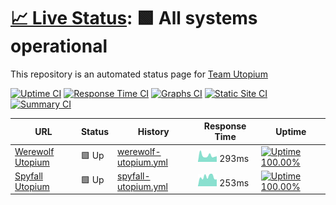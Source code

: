 # [📈 Live Status](https://status.utopium.tk): <!--live status--> **🟩 All systems operational**

This repository is an automated status page for [Team Utopium](https://utopium.tk)

[![Uptime CI](https://github.com/koj-co/upptime/workflows/Uptime%20CI/badge.svg)](https://github.com/koj-co/upptime/actions?query=workflow%3A%22Uptime+CI%22)
[![Response Time CI](https://github.com/koj-co/upptime/workflows/Response%20Time%20CI/badge.svg)](https://github.com/koj-co/upptime/actions?query=workflow%3A%22Response+Time+CI%22)
[![Graphs CI](https://github.com/koj-co/upptime/workflows/Graphs%20CI/badge.svg)](https://github.com/koj-co/upptime/actions?query=workflow%3A%22Graphs+CI%22)
[![Static Site CI](https://github.com/koj-co/upptime/workflows/Static%20Site%20CI/badge.svg)](https://github.com/koj-co/upptime/actions?query=workflow%3A%22Static+Site+CI%22)
[![Summary CI](https://github.com/koj-co/upptime/workflows/Summary%20CI/badge.svg)](https://github.com/koj-co/upptime/actions?query=workflow%3A%22Summary+CI%22)

<!--start: status pages-->
<!-- This summary is generated by Upptime (https://github.com/upptime/upptime) -->
<!-- Do not edit this manually, your changes will be overwritten -->

| URL                                             | Status | History                                                                                                                  | Response Time                                                                         | Uptime                                                                                                                                                                                                                                     |
| ----------------------------------------------- | ------ | ------------------------------------------------------------------------------------------------------------------------ | ------------------------------------------------------------------------------------- | ------------------------------------------------------------------------------------------------------------------------------------------------------------------------------------------------------------------------------------------ |
| [Werewolf Utopium](https://werewolf-utopium.tk) | 🟩 Up  | [werewolf-utopium.yml](https://github.com/thewilloftheshadow/utopium-status/commits/master/history/werewolf-utopium.yml) | <img alt="Response time graph" src="./graphs/werewolf-utopium.png" height="20"> 293ms | [![Uptime 100.00%](https://img.shields.io/endpoint?url=https%3A%2F%2Fraw.githubusercontent.com%2Fthewilloftheshadow%2Futopium-status%2Fmaster%2Fapi%2Fwerewolf-utopium%2Fuptime.json)](https://status.utopium.tk/history/werewolf-utopium) |
| [Spyfall Utopium](https://spyfall.utopium.tk)   | 🟩 Up  | [spyfall-utopium.yml](https://github.com/thewilloftheshadow/utopium-status/commits/master/history/spyfall-utopium.yml)   | <img alt="Response time graph" src="./graphs/spyfall-utopium.png" height="20"> 253ms  | [![Uptime 100.00%](https://img.shields.io/endpoint?url=https%3A%2F%2Fraw.githubusercontent.com%2Fthewilloftheshadow%2Futopium-status%2Fmaster%2Fapi%2Fspyfall-utopium%2Fuptime.json)](https://status.utopium.tk/history/spyfall-utopium)   |

<!--end: status pages-->
